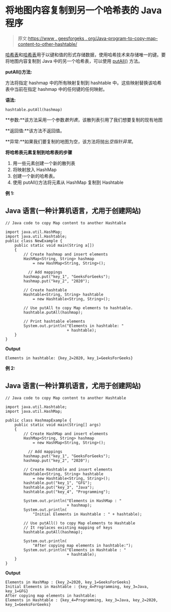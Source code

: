 # 将地图内容复制到另一个哈希表的 Java 程序

> 原文:[https://www . geesforgeks . org/Java-program-to-copy-map-content-to-other-hashtable/](https://www.geeksforgeeks.org/java-program-to-copy-the-map-content-to-another-hashtable/)

[哈希表](https://www.geeksforgeeks.org/java-util-hashmap-in-java-with-examples/)和[哈希表](https://www.geeksforgeeks.org/hashtable-in-java/)用于以键和值的形式存储数据，使用哈希技术来存储唯一的键。要将地图内容复制到 Java 中的另一个哈希表，可以使用 [putAll()](https://www.geeksforgeeks.org/hashmap-putall-method-in-java/) 方法。

**putAll()方法:**

方法将指定 hashmap 中的所有映射复制到 hashtable 中。这些映射替换该哈希表中当前在指定 hashmap 中的任何键的任何映射。

**语法:**

```
hashtable.putAll(hashmap)
```

**参数:**该方法采用一个参数*散列表*，该散列表引用了我们想要复制的现有地图

**返回值:**该方法不返回值。

**异常:**如果我们要复制的地图为空，该方法将抛出*空指针异常*。

**将哈希表元素复制到哈希表的步骤**

1.  用一些元素创建一个新的散列表
2.  将映射放入 HashMap
3.  创建一个新的哈希表。
4.  使用 putAll()方法将元素从 HashMap 复制到 Hashtable

**例 1:**

## Java 语言(一种计算机语言，尤用于创建网站)

```
// Java code to copy Map content to another Hashtable

import java.util.HashMap;
import java.util.Hashtable;
public class NewExample {
    public static void main(String a[])
    {
        // Create hashmap and insert elements
        HashMap<String, String> hashmap
            = new HashMap<String, String>();

          // Add mappings
        hashmap.put("key_1", "GeeksForGeeks");
        hashmap.put("key_2", "2020");

        // Create hashtable
        Hashtable<String, String> hashtable
            = new Hashtable<String, String>();

        // Use putAll to copy Map elements to hashtable.
        hashtable.putAll(hashmap);

        // Print hashtable elements
        System.out.println("Elements in hashtable: "
                           + hashtable);
    }
}
```

**Output**

```
Elements in hashtable: {key_2=2020, key_1=GeeksForGeeks}
```

**例 2:**

## Java 语言(一种计算机语言，尤用于创建网站)

```
// Java code to copy Map content to another Hashtable

import java.util.Hashtable;
import java.util.HashMap;

public class HashmapExample {
    public static void main(String[] args)
    {
        // Create HashMap and insert elements
        HashMap<String, String> hashmap
            = new HashMap<String, String>();

          // Add mappings
        hashmap.put("key_1", "GeeksForGeeks");
        hashmap.put("key_2", "2020");

        // Create Hashtable and insert elements
        Hashtable<String, String> hashtable
            = new Hashtable<String, String>();
        hashtable.put("key_1", "GFG");
        hashtable.put("key_3", "Java");
        hashtable.put("key_4", "Programming");

        System.out.println("Elements in HashMap : "
                           + hashmap);
        System.out.println(
            "Initial Elements in Hashtable : " + hashtable);

        // Use putAll() to copy Map elements to Hashtable
        // It replaces existing mapping of keys
        hashtable.putAll(hashmap);

        System.out.println(
            "After copying map elements in hashtable:");
        System.out.println("Elements in Hashtable : "
                           + hashtable);
    }
}
```

**Output**

```
Elements in HashMap : {key_2=2020, key_1=GeeksForGeeks}
Initial Elements in Hashtable : {key_4=Programming, key_3=Java, key_1=GFG}
After copying map elements in hashtable:
Elements in Hashtable : {key_4=Programming, key_3=Java, key_2=2020, key_1=GeeksForGeeks}
```